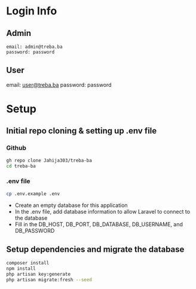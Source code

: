 # Login Info

## Admin

```
email: admin@treba.ba
password: password
```

## User

email: user@treba.ba
password: password

# Setup

## Initial repo cloning & setting up .env file

### Github
```bash
gh repo clone Jahija303/treba-ba
cd treba-ba
```

### .env file
```bash
cp .env.example .env
```

- Create an empty database for this application
- In the .env file, add database information to allow Laravel to connect to the database
- Fill in the DB_HOST, DB_PORT, DB_DATABASE, DB_USERNAME, and DB_PASSWORD

## Setup dependencies and migrate the database

```bash
composer install
npm install
php artisan key:generate
php artisan migrate:fresh --seed
```
